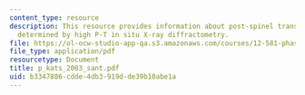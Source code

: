 ```yaml
---
content_type: resource
description: This resource provides information about post-spinel transition in Mg2SiO4
  determined by high P-T in situ X-ray diffractometry.
file: https://ol-ocw-studio-app-qa.s3.amazonaws.com/courses/12-581-phase-transitions-in-the-earths-interior-spring-2005/b3347886cdde4db3919dde39b10abe1a_p_kats_2003_sant.pdf
file_type: application/pdf
resourcetype: Document
title: p_kats_2003_sant.pdf
uid: b3347886-cdde-4db3-919d-de39b10abe1a
---
```

